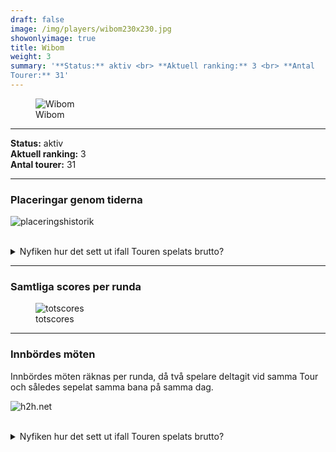 ```yaml
---  
draft: false  
image: /img/players/wibom230x230.jpg  
showonlyimage: true  
title: Wibom  
weight: 3  
summary: '**Status:** aktiv <br> **Aktuell ranking:** 3 <br> **Antal
Tourer:** 31'  
---
```


<figure>
<img src="/img/players/wibom230x230.jpg" alt="Wibom" />
<figcaption aria-hidden="true">Wibom</figcaption>
</figure>

------------------------------------------------------------------------

**Status:** aktiv  
**Aktuell ranking:** 3  
**Antal tourer:** 31

------------------------------------------------------------------------

### Placeringar genom tiderna

![placeringshistorik](/playerstats/Wibom.placing.net.png) <br><br>
<details> <summary>Nyfiken hur det sett ut ifall Touren spelats
brutto?</summary> <p>

![placeringshistorik](/playerstats/Wibom.placing.gross.png) </p>
</details>

------------------------------------------------------------------------

### Samtliga scores per runda

<figure>
<img src="/playerstats/Wibom.totscores.png" alt="totscores" />
<figcaption aria-hidden="true">totscores</figcaption>
</figure>

------------------------------------------------------------------------

### Innbördes möten

Innbördes möten räknas per runda, då två spelare deltagit vid samma Tour
och således sepelat samma bana på samma dag.

![h2h.net](/playerstats/Wibom.h2h.net.png) <br><br> <details>
<summary>Nyfiken hur det sett ut ifall Touren spelats brutto?</summary>
<p>

![h2h.gross](/playerstats/Wibom.h2h.gross.png) </p> </details>
